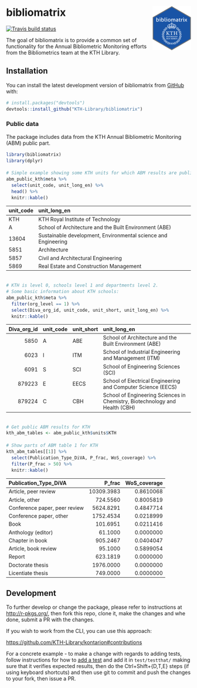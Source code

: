 
<!-- README.md is generated from README.Rmd. Please edit that file -->

# bibliomatrix <img src="man/figures/sticker.png" align="right" />

<!-- badges: start -->

[![Travis build
status](https://travis-ci.org/KTH-Library/bibliomatrix.svg?branch=master)](https://travis-ci.org/KTH-Library/bibliomatrix)
<!-- badges: end -->

The goal of bibliomatrix is to provide a common set of functionality for
the Annual Bibliometric Monitoring efforts from the Bibliometrics team
at the KTH Library.

## Installation

You can install the latest development version of bibliomatrix from
[GitHub](https://KTH-Library.github.com/bibliomatrix) with:

``` r
# install.packages("devtools")
devtools::install_github("KTH-Library/bibliomatrix")
```

### Public data

The package includes data from the KTH Annual Bibliometric Monitoring
(ABM) public part.

``` r
library(bibliomatrix)
library(dplyr)

# Simple example showing some KTH units for which ABM results are public
abm_public_kth$meta %>%
  select(unit_code, unit_long_en) %>%
  head() %>%
  knitr::kable()
```

| unit\_code | unit\_long\_en                                                 |
| :--------- | :------------------------------------------------------------- |
| KTH        | KTH Royal Institute of Technology                              |
| A          | School of Architecture and the Built Environment (ABE)         |
| 13604      | Sustainable development, Environmental science and Engineering |
| 5851       | Architecture                                                   |
| 5857       | Civil and Architectural Engineering                            |
| 5869       | Real Estate and Construction Management                        |

``` r

# KTH is level 0, schools level 1 and departments level 2.
# Some basic information about KTH schools:
abm_public_kth$meta %>%
  filter(org_level == 1) %>%
  select(Diva_org_id, unit_code, unit_short, unit_long_en) %>%
  knitr::kable()
```

| Diva\_org\_id | unit\_code | unit\_short | unit\_long\_en                                                              |
| ------------: | :--------- | :---------- | :-------------------------------------------------------------------------- |
|          5850 | A          | ABE         | School of Architecture and the Built Environment (ABE)                      |
|          6023 | I          | ITM         | School of Industrial Engineering and Management (ITM)                       |
|          6091 | S          | SCI         | School of Engineering Sciences (SCI)                                        |
|        879223 | E          | EECS        | School of Electrical Engineering and Computer Science (EECS)                |
|        879224 | C          | CBH         | School of Engineering Sciences in Chemistry, Biotechnology and Health (CBH) |

``` r

# Get public ABM results for KTH
kth_abm_tables <- abm_public_kth$units$KTH

# Show parts of ABM table 1 for KTH
kth_abm_tables[[1]] %>%
  select(Publication_Type_DiVA, P_frac, WoS_coverage) %>%
  filter(P_frac > 50) %>%
  knitr::kable()
```

| Publication\_Type\_DiVA       |    P\_frac | WoS\_coverage |
| :---------------------------- | ---------: | ------------: |
| Article, peer review          | 10309.3983 |     0.8610068 |
| Article, other                |   724.5560 |     0.8005819 |
| Conference paper, peer review |  5624.8291 |     0.4847714 |
| Conference paper, other       |  1752.4534 |     0.0218999 |
| Book                          |   101.6951 |     0.0211416 |
| Anthology (editor)            |    61.1000 |     0.0000000 |
| Chapter in book               |   905.2467 |     0.0404047 |
| Article, book review          |    95.1000 |     0.5899054 |
| Report                        |   623.1819 |     0.0000000 |
| Doctorate thesis              |  1976.0000 |     0.0000000 |
| Licentiate thesis             |   749.0000 |     0.0000000 |

## Development

To further develop or change the package, please refer to instructions
at <http://r-pkgs.org/>, then fork this repo, clone it, make the changes
and whe done, submit a PR with the changes.

If you wish to work from the CLI, you can use this approach:

<https://github.com/KTH-Library/kontarion#contributions>

For a concrete example - to make a change with regards to adding tests,
follow instructions for how to [add a
test](https://r-pkgs.org/tests.html) and add it in `test/testthat/`
making sure that it verifies expected results, then do the
Ctrl+Shift+{D,T,E} steps (if using keyboard shortcuts) and then use git
to commit and push the changes to your fork, then issue a PR.
